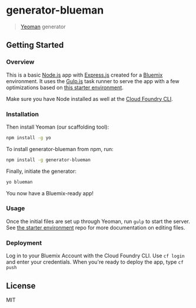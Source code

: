 # generator-blueman

> [Yeoman](http://yeoman.io) generator

## Getting Started

### Overview

This is a basic [Node.js](https://nodejs.org/) app with [Express.js](http://expressjs.com/) created for a [Bluemix](https://console.ng.bluemix.net/) environment. It uses the [Gulp.js](http://gulpjs.com/) task runner to serve the app with a few optimizations based on [this starter environment](http://github.com/una/gulp-starter-env). 

Make sure you have Node installed as well at the [Cloud Foundry CLI](https://github.com/cloudfoundry/cli).

### Installation

Then install Yeoman (our scaffolding tool):
```bash
npm install -g yo
```

To install generator-blueman from npm, run:

```bash
npm install -g generator-blueman
```

Finally, initiate the generator:

```bash
yo blueman
```

You now have a Bluemix-ready app!

### Usage

Once the initial files are set up through Yeoman, run `gulp` to start the server. See [the starter environment](http://github.com/una/gulp-starter-env) repo for more documentation on editing files. 

### Deployment

Log in to your Bluemix Account with the Cloud Foundry CLI. Use `cf login` and enter your credentials. When you're ready to deploy the app, type `cf push`

## License

MIT
